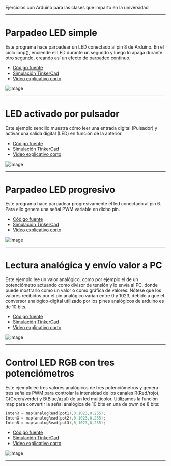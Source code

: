 Ejercicios con Arduino para las clases que imparto en la universidad

***
# Parpadeo LED simple

Este programa hace parpadear un LED conectado al pin 8 de Arduino. En el ciclo loop(), enciende el LED durante un segundo y luego lo apaga durante otro segundo, creando así un efecto de parpadeo continuo.

* [Código fuente](https://github.com/aalonsopuig/Arduino_Ejercicios/tree/main/Arduino_parpadeo_LED_simple)
* [Simulación TinkerCad](https://www.tinkercad.com/embed/3M3bPJuZezu)
* [Vídeo explicativo corto](https://youtube.com/shorts/9ILAEd1KWLY?feature=share)

![image](https://github.com/aalonsopuig/Arduino_Ejercicios/assets/57196844/f2060686-241d-4856-a6e8-8b56f27cf7e8)

***
# LED activado por pulsador

Este ejemplo sencillo muestra cómo leer una entrada digital (Pulsador) y activar una salida digital (LED) en función de la anterior.

* [Código fuente](https://github.com/aalonsopuig/Arduino_Ejercicios/tree/main/Arduino_LED_y_pulsador)
* [Simulación TinkerCad](https://www.tinkercad.com/things/2WXCKrdEzCV-led-pulsador)
* [Vídeo explicativo corto](https://youtube.com/shorts/opFZMtsbQN8?feature=share)

![image](https://github.com/aalonsopuig/Arduino_Ejercicios/assets/57196844/b85f563c-3d8e-40dd-a717-fe9f89dc096a)


***
# Parpadeo LED progresivo

Este programa hace parpadear progresivamente el led conectado al pin 6. Para ello genera una señal PWM variable en dicho pin.

* [Código fuente](https://github.com/aalonsopuig/Arduino_Ejercicios/tree/main/Arduino_LED_PWM_blink)
* [Simulación TinkerCad](https://www.tinkercad.com/things/8SQf3MCs0XC-blink-progresivo)
* [Vídeo explicativo corto](https://youtube.com/shorts/ALIiVMjG1F0?feature=share)

![image](https://github.com/aalonsopuig/Arduino_Ejercicios/assets/57196844/844c5df6-cb4a-4fa2-9833-353ada428b8c)

***
# Lectura analógica y envío valor a PC

Este ejemplo lee un valor analógico, como por ejemplo el de un potenciómetro actuando como divisor de tensión y lo envía al PC, donde puede mostrarlo como un valor o como gráfica de valores.
Nótese que los valores recibidos por el pin analógico varían entre 0 y 1023, debido a que el conversor analógico-digital utilizado por los pines analógicos de arduino es de 10 bits.

* [Código fuente](https://github.com/aalonsopuig/Arduino_Ejercicios/tree/main/Arduino_Potenciometro_y_PC)
* [Simulación TinkerCad](https://www.tinkercad.com/things/aR4O5xIxLOv-arduinopotenciometroypc)
* [Vídeo explicativo corto](https://youtube.com/shorts/UDSLEapQHSM?feature=share)

![image](https://github.com/aalonsopuig/Arduino_Ejercicios/assets/57196844/847aeef6-e03d-412e-be9a-466ee533b993)

***
# Control LED RGB con tres potenciómetros

Este ejemplolee tres valores analógicos de tres potenciómetros y genera tres señales PWM para controlar la intensidad de los canales R(Red/rojo), G(Green/verde) y B(Blue/azul) de un led multicolor. Utilizamos la función map para convertir la señal analógica de 10 bits en una de pwm de 8 bits:

```c++
IntenR = map(analogRead(pot1),0,1023,0,255);
IntenG = map(analogRead(pot2),0,1023,0,255);
IntenB = map(analogRead(pot3),0,1023,0,255);
```

* [Código fuente](https://github.com/aalonsopuig/Arduino_Ejercicios/tree/main/Arduino_LED_RGB_variable)
* [Simulación TinkerCad](https://www.tinkercad.com/things/f6wgzFWe1Yb-arduino-led-rgb-variable)
* [Vídeo explicativo corto](https://youtube.com/shorts/53BZk5XmW8s?feature=share)

![image](https://github.com/aalonsopuig/Arduino_Ejercicios/assets/57196844/dbee30bc-ebb0-4ac4-9e4a-ca481d578754)


***
